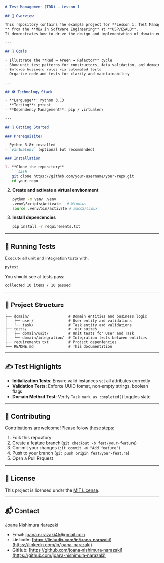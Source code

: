 ````markdown
# Test Management (TDD) — Lesson 1

## 📖 Overview

This repository contains the example project for **Lesson 1: Test Management (TDD)
** from the **MBA in Software Engineering** at **USP/ESALQ**.
It demonstrates how to drive the design and implementation of domain entities (`User` and `Task`) using **Test-Driven Development (TDD)** in Python.

---

## 🎯 Goals

- Illustrate the **Red → Green → Refactor** cycle  
- Show unit test patterns for constructors, data validation, and domain methods  
- Enforce business rules via automated tests  
- Organize code and tests for clarity and maintainability  

---

## 🛠️ Technology Stack

- **Language**: Python 3.13  
- **Testing**: pytest  
- **Dependency Management**: pip / virtualenv  

---

## 🚀 Getting Started

### Prerequisites

- Python 3.8+ installed  
- `virtualenv` (optional but recommended)

### Installation

1. **Clone the repository**  
   ```bash
   git clone https://github.com/your-username/your-repo.git
   cd your-repo
````

2. **Create and activate a virtual environment**

   ```bash
   python -m venv .venv
   .venv\Scripts\Activate   # Windows
   source .venv/bin/activate # macOS/Linux
   ```

3. **Install dependencies**

   ```bash
   pip install -r requirements.txt
   ```

---

## 🧪 Running Tests

Execute all unit and integration tests with:

```bash
pytest
```

You should see all tests pass:

```
collected 10 items / 10 passed
```

---

## 📂 Project Structure

```
├── domain/                  # Domain entities and business logic
│   ├── user/                # User entity and validations
│   └── task/                # Task entity and validations
├── tests/                   # Test suites
│   ├── domain/unit/         # Unit tests for User and Task
│   └── domain/integration/  # Integration tests between entities
├── requirements.txt         # Project dependencies
└── README.md                # This documentation
```

---

## ✍️ Test Highlights

* **Initialization Tests**: Ensure valid instances set all attributes correctly
* **Validation Tests**: Enforce UUID format, non-empty strings, boolean flags
* **Domain Method Test**: Verify `Task.mark_as_completed()` toggles state

---

## 🤝 Contributing

Contributions are welcome! Please follow these steps:

1. Fork this repository
2. Create a feature branch (`git checkout -b feat/your-feature`)
3. Commit your changes (`git commit -m "Add feature"`)
4. Push to your branch (`git push origin feat/your-feature`)
5. Open a Pull Request

---

## 📄 License

This project is licensed under the [MIT License](LICENSE).

---

## 📬 Contact

Joana Nishimura Narazaki

* Email: [joana.narazaki45@gmail.com](mailto:joana.narazaki45@gmail.com)
* LinkedIn: [https://linkedin.com/in/joana-narazaki](https://linkedin.com/in/joana-narazaki)
* GitHub: [https://github.com/joana-nishimura-narazaki](https://github.com/joana-nishimura-narazaki)

```
```
